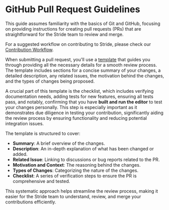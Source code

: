 # GitHub Pull Request Guidelines

This guide assumes familiarity with the basics of Git and GitHub, focusing on providing instructions for creating pull requests (PRs) that are straightforward for the Stride team to review and merge.

For a suggested workflow on contributing to Stride, please check our [Contribution Workflow](index.md).

When submitting a pull request, you'll use a [template](https://github.com/stride3d/stride/blob/master/.github/pull_request_template.md) that guides you through providing all the necessary details for a smooth review process. The template includes sections for a concise summary of your changes, a detailed description, any related issues, the motivation behind the changes, and the types of changes being proposed.

A crucial part of this template is the checklist, which includes verifying documentation needs, adding tests for new features, ensuring all tests pass, and notably, confirming that you have **built and run the editor** to test your changes personally. This step is especially important as it demonstrates due diligence in testing your contribution, significantly aiding the review process by ensuring functionality and reducing potential integration issues.

The template is structured to cover:
- **Summary**: A brief overview of the changes.
- **Description**: An in-depth explanation of what has been changed or added.
- **Related Issue**: Linking to discussions or bug reports related to the PR.
- **Motivation and Context**: The reasoning behind the changes.
- **Types of Changes**: Categorizing the nature of the changes.
- **Checklist**: A series of verification steps to ensure the PR is comprehensive and tested.

This systematic approach helps streamline the review process, making it easier for the Stride team to understand, review, and merge your contributions efficiently.

